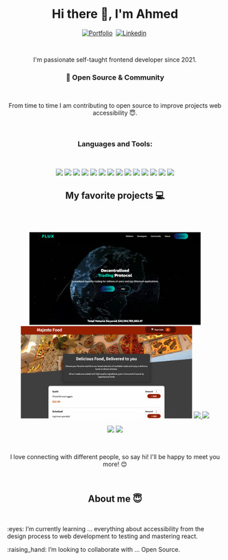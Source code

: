<p>
<h1 align="center">Hi there 👋, I'm Ahmed</h1>
</p>
<p align="center">
<a href="mailto:ahmedtakeshy7@email.com"><img src="https://img.shields.io/badge/Gmail-D14836?style=for-the-badge&logo=gmail&logoColor=white" alt="Portfolio" /></a>&nbsp;
<a href="https://linkedin.com/in/ahmed-abdelsamie-a1a46a166" target="_blank"><img src="https://img.shields.io/badge/LinkedIn-0077B5?style=for-the-badge&logo=linkedin&logoColor=white" alt="Linkedin"/></a>&nbsp;
</p>
<br/>


<p align="center">I'm passionate self-taught frontend developer since 2021.</p>

<h3 align="center">💟 Open Source & Community</h3>

<br />

<p align="center" >From time to time I am contributing to open source to improve projects web accessibility 😇.</p>

<br />

<h3 align="center">Languages and Tools:</h3>

<br />

<p align="center">
<img src="https://img.shields.io/badge/HTML5-E34F26?style=for-the-badge&logo=html5&logoColor=white" />
<img src="https://img.shields.io/badge/-css3-1572B6?&style=for-the-badge&logo=css3&logoColor=white" />  
<img src="https://img.shields.io/badge/-javascript-F7DF1E?&style=for-the-badge&logo=javascript&logoColor=black" />
<img src="https://img.shields.io/badge/-ReactJS-grey?&style=for-the-badge&logo=react&logoColor=61DAFB" />
<img src="https://img.shields.io/badge/Redux-593D88?style=for-the-badge&logo=redux&logoColor=white"/>
<img src="https://img.shields.io/badge/Bootstrap-563D7C?style=for-the-badge&logo=bootstrap&logoColor=white" />
<img src="https://img.shields.io/badge/Sass-CC6699?style=for-the-badge&logo=sass&logoColor=white" />
<img src="https://img.shields.io/badge/jQuery-0769AD?style=for-the-badge&logo=jquery&logoColor=white" />
<img src="https://img.shields.io/badge/Next-black?style=for-the-badge&logo=next.js&logoColor=white"/>
<img src="https://img.shields.io/badge/npm-CB3837?style=for-the-badge&logo=npm&logoColor=white" /> 
<img src="https://img.shields.io/badge/-Git-F05032?&style=for-the-badge&logo=git&logoColor=white" /> 
<img src="https://img.shields.io/badge/github-%23121011.svg?style=for-the-badge&logo=github&logoColor=white" />
<img src="https://img.shields.io/badge/-VSCode-007ACC?&style=for-the-badge&logo=visual-studio-code&logoColor=white" />
<img src="https://img.shields.io/badge/Jest-323330?style=for-the-badge&logo=Jest&logoColor=white"/>
<!--
<img src="https://img.shields.io/badge/MUI-%230081CB.svg?style=for-the-badge&logo=mui&logoColor=white" />
<img src="https://img.shields.io/badge/TypeScript-007ACC?style=for-the-badge&logo=typescript&logoColor=white" />
-->
</p>

<h2 align="center">My favorite projects 💻</h2>
<br />
<br />

<p align="center">
  <img width="400" src="https://github.com/AhmedTakeshy/Flux-blockchain/blob/master/src/assets/ScreenShot%20.png" />
  <img width="400" src="https://github.com/AhmedTakeshy/Majesto-Food/blob/master/src/assets/ScreenShot.png" />
 <a href="https://github.com/AhmedTakeshy/Flux-blockchain">
  <img align="" src="https://github-readme-stats.vercel.app/api/pin/?username=AhmedTakeshy&repo=Flux-blockchain&theme=tokyonight" />
</a>
  <a href="https://github.com/AhmedTakeshy/Majesto-Food">
  <img align="" src="https://github-readme-stats.vercel.app/api/pin/?username=AhmedTakeshy&repo=Majesto-Food&theme=tokyonight" />
</a>
</p>

<p align="center">
<img src="https://github-readme-stats.vercel.app/api?username=AhmedTakeshy&theme=radical&show_icons=true" width="410"/>
<img src="https://github-readme-stats.vercel.app/api/top-langs/?username=AhmedTakeshy&layout=compact&theme=radical" width="400" />
</p>

<br />
<p align="center">
I love connecting with different people, so say hi! I'll be happy to meet you more! 😊
</p>

<br />
<h2 align="center">About me 😇</h2>
<br />
<p>:eyes: I’m currently learning ... everything about accessibility from the design process to web development to testing and mastering react.</p>
<p>:raising_hand: I’m looking to collaborate with ... Open Source.</p>
